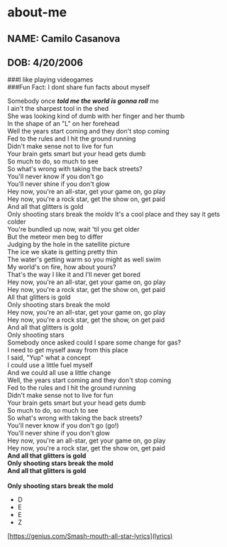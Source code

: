 # about-me
## NAME: Camilo Casanova<br>
## DOB: 4/20/2006<br>
###I like playing videogames<br>
###Fun Fact: I dont share fun facts about myself<br>

Somebody once **_told me the world is gonna roll_** me<br>
I ain't the sharpest tool in the shed<br>
She was looking kind of dumb with her finger and her thumb<br>
In the shape of an "L" on her forehead<br>
Well the years start coming and they don't stop coming<br>
Fed to the rules and I hit the ground running<br>
Didn't make sense not to live for fun<br>
Your brain gets smart but your head gets dumb<br>
So much to do, so much to see<br>
So what's wrong with taking the back streets?<br>
You'll never know if you don't go<br>
You'll never shine if you don't glow<br>
Hey now, you're an all-star, get your game on, go play<br>
Hey now, you're a rock star, get the show on, get paid<br>
And all that glitters is gold<br>
Only shooting stars break the moldv
It's a cool place and they say it gets colder<br>
You're bundled up now, wait 'til you get older<br>
But the meteor men beg to differ<br>
Judging by the hole in the satellite picture<br>
The ice we skate is getting pretty thin<br>
The water's getting warm so you might as well swim<br>
My world's on fire, how about yours?<br>
That's the way I like it and I'll never get bored<br>
Hey now, you're an all-star, get your game on, go play<br>
Hey now, you're a rock star, get the show on, get paid<br>
All that glitters is gold<br>
Only shooting stars break the mold<br>
Hey now, you're an all-star, get your game on, go play<br>
Hey now, you're a rock star, get the show, on get paid<br>
And all that glitters is gold<br>
Only shooting stars<br>
Somebody once asked could I spare some change for gas?<br>
I need to get myself away from this place<br>
I said, "Yup" what a concept<br>
I could use a little fuel myself<br>
And we could all use a little change<br>
Well, the years start coming and they don't stop coming<br>
Fed to the rules and I hit the ground running<br>
Didn't make sense not to live for fun<br>
Your brain gets smart but your head gets dumb<br>
So much to do, so much to see<br>
So what's wrong with taking the back streets?<br>
You'll never know if you don't go (go!)<br>
You'll never shine if you don't glow<br>
Hey now, you're an all-star, get your game on, go play<br>
Hey now, you're a rock star, get the show on, get paid<br>
**And all that glitters is gold<br>
Only shooting stars break the mold<br>
And all that glitters is gold<br>  
Only shooting stars break the mold<br>**

* D
 * E
  * E
   * Z

[https://genius.com/Smash-mouth-all-star-lyrics](lyrics)
